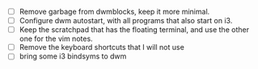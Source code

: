 - [ ] Remove garbage from dwmblocks, keep it more minimal.
- [ ] Configure dwm autostart, with all programs that also start on i3.
- [ ] Keep the scratchpad that has the floating terminal, and use the other one for the vim notes.
- [ ] Remove the keyboard shortcuts that I will not use
- [ ] bring some i3 bindsyms to dwm
